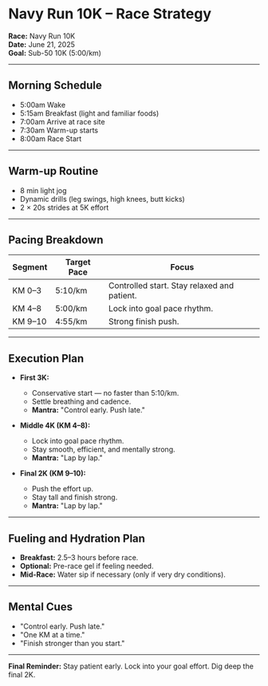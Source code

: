# Navy Run 10K – Race Strategy

**Race:** Navy Run 10K  
**Date:** June 21, 2025  
**Goal:** Sub-50 10K (5:00/km)

---

## Morning Schedule

- 5:00am Wake
- 5:15am Breakfast (light and familiar foods)
- 7:00am Arrive at race site
- 7:30am Warm-up starts
- 8:00am Race Start

---

## Warm-up Routine

- 8 min light jog
- Dynamic drills (leg swings, high knees, butt kicks)
- 2 × 20s strides at 5K effort

---

## Pacing Breakdown

| Segment | Target Pace | Focus                                       |
|---------|-------------|---------------------------------------------|
| KM 0–3  | 5:10/km      | Controlled start. Stay relaxed and patient. |
| KM 4–8  | 5:00/km      | Lock into goal pace rhythm.                 |
| KM 9–10 | 4:55/km      | Strong finish push.                        |

---

## Execution Plan

- **First 3K:**
  - Conservative start — no faster than 5:10/km.
  - Settle breathing and cadence.
  - **Mantra:** "Control early. Push late."

- **Middle 4K (KM 4–8):**
  - Lock into goal pace rhythm.
  - Stay smooth, efficient, and mentally strong.
  - **Mantra:** "Lap by lap."

- **Final 2K (KM 9–10):**
  - Push the effort up.
  - Stay tall and finish strong.
  - **Mantra:** "Lap by lap."

---

## Fueling and Hydration Plan

- **Breakfast:** 2.5–3 hours before race.
- **Optional:** Pre-race gel if feeling needed.
- **Mid-Race:** Water sip if necessary (only if very dry conditions).

---

## Mental Cues

- "Control early. Push late."
- "One KM at a time."
- "Finish stronger than you start."

---

**Final Reminder:** Stay patient early. Lock into your goal effort. Dig deep the final 2K.
